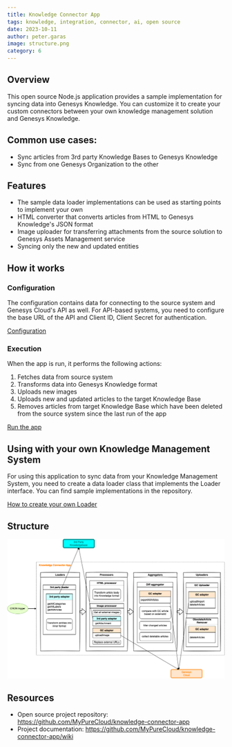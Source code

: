 ```yaml
---
title: Knowledge Connector App
tags: knowledge, integration, connector, ai, open source
date: 2023-10-11
author: peter.garas
image: structure.png
category: 6
---
```


## Overview

This open source Node.js application provides a sample implementation for syncing data into Genesys Knowledge.
You can customize it to create your custom connectors between your own knowledge management solution and Genesys Knowledge.

## Common use cases:
- Sync articles from 3rd party Knowledge Bases to Genesys Knowledge
- Sync from one Genesys Organization to the other

## Features
- The sample data loader implementations can be used as starting points to implement your own
- HTML converter that converts articles from HTML to Genesys Knowledge's JSON format
- Image uploader for transferring attachments from the source solution to Genesys Assets Management service
- Syncing only the new and updated entities

## How it works

### Configuration
The configuration contains data for connecting to the source system and Genesys Cloud's API as well.
For API-based systems, you need to configure the base URL of the API and Client ID, Client Secret for authentication.

[Configuration](https://github.com/MyPureCloud/knowledge-connector-app/wiki/Configuration)

### Execution
When the app is run, it performs the following actions:

1. Fetches data from source system
2. Transforms data into Genesys Knowledge format
3. Uploads new images
4. Uploads new and updated articles to the target Knowledge Base
5. Removes articles from target Knowledge Base which have been deleted from the source system since the last run of the app

[Run the app](https://github.com/MyPureCloud/knowledge-connector-app/wiki/Run)

## Using with your own Knowledge Management System

For using this application to sync data from your Knowledge Management System, you need to create
a data loader class that implements the Loader interface. You can find sample implementations in the repository.

[How to create your own Loader](https://github.com/MyPureCloud/knowledge-connector-app/wiki/Loader)

## Structure

![Structure](structure.png)

## Resources
- Open source project repository: https://github.com/MyPureCloud/knowledge-connector-app
- Project documentation: https://github.com/MyPureCloud/knowledge-connector-app/wiki

